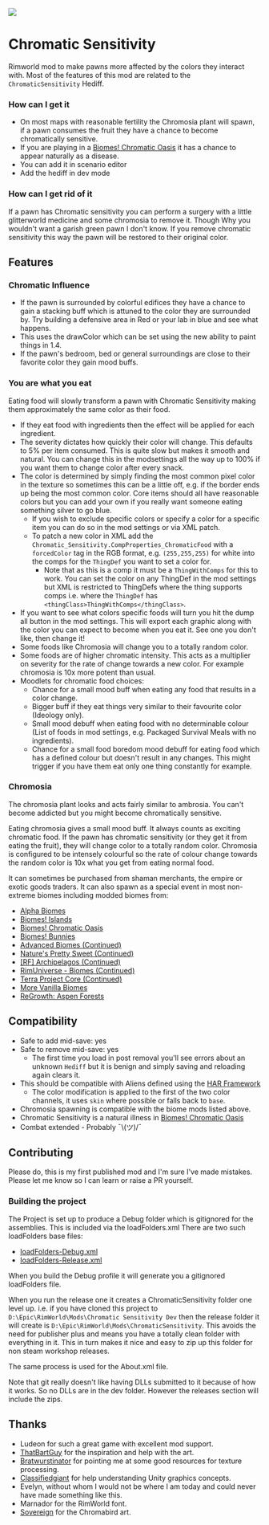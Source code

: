 <p>
  <a href="https://steamcommunity.com/sharedfiles/filedetails/?id=2856889316" alt="Steam Workshop Link">
  <img src="https://img.shields.io/static/v1?label=Steam&message=Workshop&color=blue&logo=steam&link=https://steamcommunity.com/sharedfiles/filedetails/?id=2856889316"/>
  </a>
</p>

# Chromatic Sensitivity

Rimworld mod to make pawns more affected by the colors they interact with.
Most of the features of this mod are related to the `ChromaticSensitivity` Hediff.

### How can I get it
* On most maps with reasonable fertility the Chromosia plant will spawn, if a pawn consumes the fruit they have a chance to become chromatically sensitive.
* If you are playing in a [Biomes! Chromatic Oasis](https://steamcommunity.com/sharedfiles/filedetails/?id=2538518381) it has a chance to appear naturally as a disease.
* You can add it in scenario editor
* Add the hediff in dev mode

### How can I get rid of it
If a pawn has Chromatic sensitivity you can perform a surgery with a little glitterworld medicine and some chromosia to remove it.
Though Why you wouldn't want a garish green pawn I don't know.
If you remove chromatic sensitivity this way the pawn will be restored to their original color.

## Features

### Chromatic Influence
* If the pawn is surrounded by colorful edifices they have a chance to gain a stacking buff which is attuned to the color they are surrounded by. Try building a defensive area in Red or your lab in blue and see what happens.
* This uses the drawColor which can be set using the new ability to paint things in 1.4.
* If the pawn's bedroom, bed or general surroundings are close to their favorite color they gain mood buffs.

### You are what you eat
Eating food will slowly transform a pawn with Chromatic Sensitivity making them approximately the same color as their food.
* If they eat food with ingredients then the effect will be applied for each ingredient.
* The severity dictates how quickly their color will change. This defaults to 5% per item consumed. This is quite slow but makes it smooth and natural. You can change this in the modsettings all the way up to 100% if you want them to change color after every snack.
* The color is determined by simply finding the most common pixel color in the texture so sometimes this can be a little off, e.g. if the border ends up being the most common color. Core items should all have reasonable colors but you can add your own if you really want someone eating something silver to go blue.
  * If you wish to exclude specific colors or specify a color for a specific item you can do so in the mod settings or via XML patch.
  * To patch a new color in XML add the `Chromatic_Sensitivity.CompProperties_ChromaticFood` with a `forcedColor` tag in the RGB format, e.g. `(255,255,255)` for white into the comps for the `ThingDef` you want to set a color for.
    * Note that as this is a comp it must be a `ThingWithComps` for this to work. You can set the color on any ThingDef in the mod settings but XML is restricted to ThingDefs where the thing supports comps i.e. where the `ThingDef` has `<thingClass>ThingWithComps</thingClass>`.
* If you want to see what colors specific foods will turn you hit the dump all button in the mod settings. This will export each graphic along with the color you can expect to become when you eat it. See one you don't like, then change it!
* Some foods like Chromosia will change you to a totally random color.
* Some foods are of higher chromatic intensity. This acts as a multiplier on severity for the rate of change towards a new color. For example chromosia is 10x more potent than usual.
* Moodlets for chromatic food choices:
  * Chance for a small mood buff when eating any food that results in a color change.
  * Bigger buff if they eat things very similar to their favourite color (Ideology only).
  * Small mood debuff when eating food with no determinable colour (List of foods in mod settings, e.g. Packaged Survival Meals with no ingredients).
  * Chance for a small food boredom mood debuff for eating food which has a defined colour but doesn't result in any changes. This might trigger if you have them eat only one thing constantly for example.

### Chromosia
The chromosia plant looks and acts fairly similar to ambrosia. You can't become addicted but you might become chromatically sensitive.

Eating chromosia gives a small mood buff. It always counts as exciting chromatic food.
If the pawn has chromatic sensitivity (or they get it from eating the fruit), they will change color to a totally random color.
Chromosia is configured to be intensely colourful so the rate of colour change towards the random color is 10x what you get from eating normal food.

It can sometimes be purchased from shaman merchants, the empire or exotic goods traders.
It can also spawn as a special event in most non-extreme biomes including modded biomes from:
* [Alpha Biomes](https://steamcommunity.com/sharedfiles/filedetails/?id=1841354677)
* [Biomes! Islands](https://steamcommunity.com/sharedfiles/filedetails/?id=2038001322)
* [Biomes! Chromatic Oasis](https://steamcommunity.com/sharedfiles/filedetails/?id=2538518381)
* [Biomes! Bunnies](https://steamcommunity.com/sharedfiles/filedetails/?id=2442419743)
* [Advanced Biomes (Continued)](https://steamcommunity.com/sharedfiles/filedetails/?id=2052116426)
* [Nature's Pretty Sweet (Continued)](https://steamcommunity.com/sharedfiles/filedetails/?id=2532618635)
* [[RF] Archipelagos (Continued)](https://steamcommunity.com/sharedfiles/filedetails/?id=2312280343)
* [RimUniverse - Biomes (Continued)](https://steamcommunity.com/sharedfiles/filedetails/?id=2576823260)
* [Terra Project Core (Continued)](https://steamcommunity.com/sharedfiles/filedetails/?id=2797366085)
* [More Vanilla Biomes](https://steamcommunity.com/sharedfiles/filedetails/?id=1931453053)
* [ReGrowth: Aspen Forests](https://steamcommunity.com/sharedfiles/filedetails/?id=2545774148)

## Compatibility
* Safe to add mid-save: yes
* Safe to remove mid-save: yes
  * The first time you load in post removal you'll see errors about an unknown `Hediff` but it is benign and simply saving and reloading again clears it.
* This should be compatible with Aliens defined using the [HAR Framework](https://github.com/erdelf/AlienRaces)
  * The color modification is applied to the first of the two color channels, it uses `skin` where possible or falls back to `base`.
* Chromosia spawning is compatible with the biome mods listed above.
* Chromatic Sensitivity is a natural illness in [Biomes! Chromatic Oasis](https://steamcommunity.com/sharedfiles/filedetails/?id=2538518381)
* Combat extended - Probably ¯\\(ツ)/¯

## Contributing
Please do, this is my first published mod and I'm sure I've made mistakes.
Please let me know so I can learn or raise a PR yourself.

### Building the project
The Project is set up to produce a Debug folder which is gitignored for the assemblies.
This is included via the loadFolders.xml
There are two such loadFolders base files:
* [loadFolders-Debug.xml](loadFolders-Debug.xml)
* [loadFolders-Release.xml](loadFolders-Release.xml)

When you build the Debug profile it will generate you a gitignored loadFolders file.

When you run the release one it creates a ChromaticSensitivity folder one level up.
i.e. if you have cloned this project to `D:\Epic\RimWorld\Mods\Chromatic Sensitivity Dev`
then the release folder it will create is `D:\Epic\RimWorld\Mods\ChromaticSensitivity`.
This avoids the need for publisher plus and means you have a totally clean folder with everything in it.
This in turn makes it nice and easy to zip up this folder for non steam workshop releases.

The same process is used for the About.xml file.

Note that git really doesn't like having DLLs submitted to it because of how it works.
So no DLLs are in the dev folder. However the releases section will include the zips.

## Thanks
* Ludeon for such a great game with excellent mod support.
* [ThatBartGuy](https://github.com/CatLover366) for the inspiration and help with the art.
* [Bratwurstinator](https://github.com/Bratwurstinator) for pointing me at some good resources for texture processing.
* [Classifiedgiant](https://github.com/classifiedgiant) for help understanding Unity graphics concepts.
* Evelyn, without whom I would not be where I am today and could never have made something like this.
* Marnador for the RimWorld font.
* [Sovereign](https://steamcommunity.com/id/Sovereign484854/myworkshopfiles/?appid=294100) for the Chromabird art.
